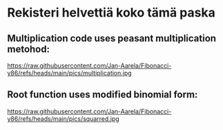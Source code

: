 # Rekisteri helvettiä koko tämä paska

## Multiplication code uses peasant multiplication metohod:
https://raw.githubusercontent.com/Jan-Aarela/Fibonacci-y86/refs/heads/main/pics/multiplication.jpg


## Root function uses modified binomial form:
https://raw.githubusercontent.com/Jan-Aarela/Fibonacci-y86/refs/heads/main/pics/squarred.jpg
